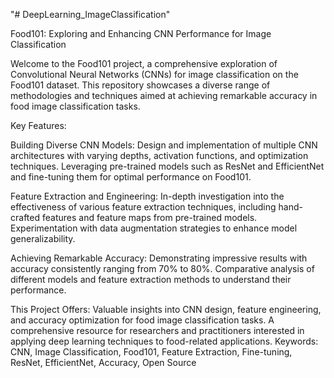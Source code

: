 "# DeepLearning_ImageClassification" 

Food101: Exploring and Enhancing CNN Performance for Image Classification

Welcome to the Food101 project, a comprehensive exploration of Convolutional Neural Networks (CNNs) for image classification on the Food101 dataset. This repository showcases a diverse range of methodologies and techniques aimed at achieving remarkable accuracy in food image classification tasks.


Key Features:


Building Diverse CNN Models:
Design and implementation of multiple CNN architectures with varying depths, activation functions, and optimization techniques.
Leveraging pre-trained models such as ResNet and EfficientNet and fine-tuning them for optimal performance on Food101.


Feature Extraction and Engineering:
In-depth investigation into the effectiveness of various feature extraction techniques, including hand-crafted features and feature maps from pre-trained models.
Experimentation with data augmentation strategies to enhance model generalizability.


Achieving Remarkable Accuracy:
Demonstrating impressive results with accuracy consistently ranging from 70% to 80%.
Comparative analysis of different models and feature extraction methods to understand their performance.


This Project Offers:
Valuable insights into CNN design, feature engineering, and accuracy optimization for food image classification tasks.
A comprehensive resource for researchers and practitioners interested in applying deep learning techniques to food-related applications.
Keywords: CNN, Image Classification, Food101, Feature Extraction, Fine-tuning, ResNet, EfficientNet, Accuracy, Open Source
